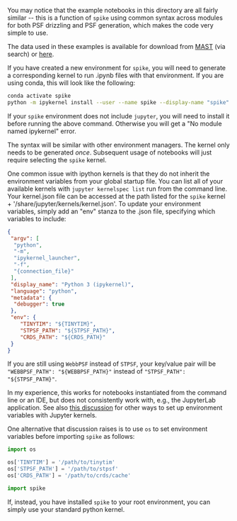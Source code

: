 You may notice that the example notebooks in this directory are all fairly similar -- this is a function of `spike` using common syntax across modules for both PSF drizzling and PSF generation, which makes the code very simple to use. 

The data used in these examples is available for download from [MAST](https://mast.stsci.edu/portal/Mashup/Clients/Mast/Portal.html) (via search) or [here](https://uchicago.box.com/s/1a0ip1q4dsdoswpi86630m02275z95j1).

If you have created a new environment for `spike`, you will need to generate a corresponding kernel to run .ipynb files with that environment. If you are using conda, this will look like the following:

```bash
conda activate spike
python -m ipykernel install --user --name spike --display-name "spike"
````

If your `spike` environment does not include `jupyter`, you will need to install it before running the above command. Otherwise you will get a "No module named ipykernel" error.

The syntax will be similar with other environment managers. The kernel only needs to be generated _once_. Subsequent usage of notebooks will just require selecting the `spike` kernel.

One common issue with ipython kernels is that they do not inherit the environment variables from your global startup file. You can list all of your available kernels with `jupyter kernelspec list` run from the command line. Your kernel.json file can be accessed at the path listed for the `spike` kernel + '/share/jupyter/kernels/kernel.json'. To update your environment variables, simply add an "env" stanza to the .json file, specifying which variables to include:

```json
{
 "argv": [
  "python",
  "-m",
  "ipykernel_launcher",
  "-f",
  "{connection_file}"
 ],
 "display_name": "Python 3 (ipykernel)",
 "language": "python",
 "metadata": {
  "debugger": true
 },
 "env": {
    "TINYTIM": "${TINYTIM}",
    "STPSF_PATH": "${STPSF_PATH}",
    "CRDS_PATH": "${CRDS_PATH}"
 }
}
```

If you are still using `WebbPSF` instead of `STPSF`, your key/value pair will be `"WEBBPSF_PATH": "${WEBBPSF_PATH}"` instead of `"STPSF_PATH": "${STPSF_PATH}"`.

In my experience, this works for notebooks instantiated from the command line or an IDE, but does not consistently work with, e.g., the JupyterLab application. See also [this discussion](https://stackoverflow.com/questions/37890898/how-to-set-env-variable-in-jupyter-notebook) for other ways to set up environment variables with Jupyter kernels.

One alternative that discussion raises is to use `os` to set environment variables before importing `spike` as follows:

```python
import os

os['TINYTIM'] = '/path/to/tinytim'
os['STPSF_PATH'] = '/path/to/stpsf'
os['CRDS_PATH'] = '/path/to/crds/cache'

import spike
```

If, instead, you have installed `spike` to your root environment, you can simply use your standard python kernel.